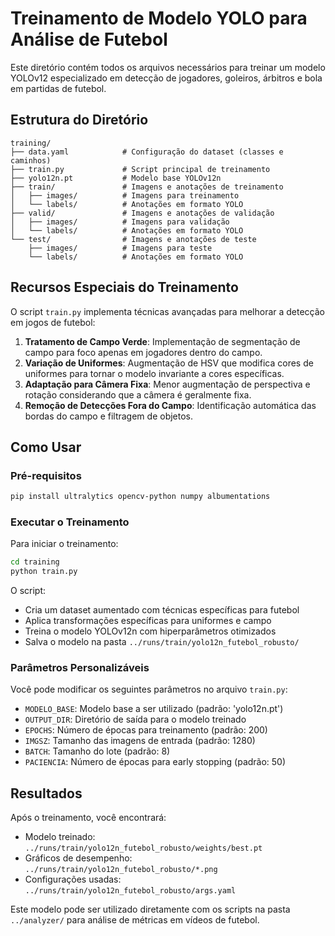 # Treinamento de Modelo YOLO para Análise de Futebol

Este diretório contém todos os arquivos necessários para treinar um modelo YOLOv12 especializado em detecção de jogadores, goleiros, árbitros e bola em partidas de futebol.

## Estrutura do Diretório

```
training/
├── data.yaml            # Configuração do dataset (classes e caminhos)
├── train.py             # Script principal de treinamento
├── yolo12n.pt           # Modelo base YOLOv12n
├── train/               # Imagens e anotações de treinamento
│   ├── images/          # Imagens para treinamento
│   └── labels/          # Anotações em formato YOLO
├── valid/               # Imagens e anotações de validação
│   ├── images/          # Imagens para validação
│   └── labels/          # Anotações em formato YOLO
└── test/                # Imagens e anotações de teste
    ├── images/          # Imagens para teste
    └── labels/          # Anotações em formato YOLO
```

## Recursos Especiais do Treinamento

O script `train.py` implementa técnicas avançadas para melhorar a detecção em jogos de futebol:

1. **Tratamento de Campo Verde**: Implementação de segmentação de campo para foco apenas em jogadores dentro do campo.
2. **Variação de Uniformes**: Augmentação de HSV que modifica cores de uniformes para tornar o modelo invariante a cores específicas.
3. **Adaptação para Câmera Fixa**: Menor augmentação de perspectiva e rotação considerando que a câmera é geralmente fixa.
4. **Remoção de Detecções Fora do Campo**: Identificação automática das bordas do campo e filtragem de objetos.

## Como Usar

### Pré-requisitos

```bash
pip install ultralytics opencv-python numpy albumentations
```

### Executar o Treinamento

Para iniciar o treinamento:

```bash
cd training
python train.py
```

O script:
- Cria um dataset aumentado com técnicas específicas para futebol
- Aplica transformações específicas para uniformes e campo
- Treina o modelo YOLOv12n com hiperparâmetros otimizados
- Salva o modelo na pasta `../runs/train/yolo12n_futebol_robusto/`

### Parâmetros Personalizáveis

Você pode modificar os seguintes parâmetros no arquivo `train.py`:

- `MODELO_BASE`: Modelo base a ser utilizado (padrão: 'yolo12n.pt')
- `OUTPUT_DIR`: Diretório de saída para o modelo treinado
- `EPOCHS`: Número de épocas para treinamento (padrão: 200)
- `IMGSZ`: Tamanho das imagens de entrada (padrão: 1280)
- `BATCH`: Tamanho do lote (padrão: 8)
- `PACIENCIA`: Número de épocas para early stopping (padrão: 50)

## Resultados

Após o treinamento, você encontrará:

- Modelo treinado: `../runs/train/yolo12n_futebol_robusto/weights/best.pt`
- Gráficos de desempenho: `../runs/train/yolo12n_futebol_robusto/*.png`
- Configurações usadas: `../runs/train/yolo12n_futebol_robusto/args.yaml`

Este modelo pode ser utilizado diretamente com os scripts na pasta `../analyzer/` para análise de métricas em vídeos de futebol. 